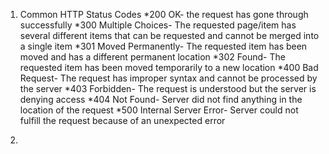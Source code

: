 1. Common HTTP Status Codes
    *200 OK- the request has gone through successfully 
    *300 Multiple Choices- The requested page/item has several different items that can be requested and cannot be merged into a single item
    *301 Moved Permanently- The requested item has been moved and has a different permanent location
    *302 Found- The requested item has been moved temporarily to a new location
    *400 Bad Request- The request has improper syntax and cannot be processed by the server
    *403 Forbidden- The request is understood but the server is denying access
    *404 Not Found- Server did not find anything in the location of the request 
    *500 Internal Server Error- Server could not fulfill the request because of an unexpected error

2. 